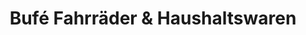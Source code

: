 ---
title: "Bufé Fahrräder & Haushaltswaren"
url: /muenster/bufe-fahrraeder-und-haushaltswaren/
shop: Haushaltsartikel
---